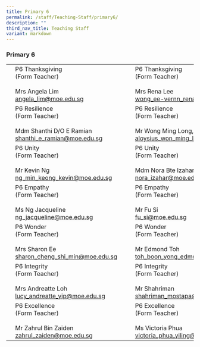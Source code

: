 ```yaml
---
title: Primary 6
permalink: /staff/Teaching-Staff/primary6/
description: ""
third_nav_title: Teaching Staff
variant: markdown
---
```

### Primary 6


|  	|  	|  	|  	|  	|
|---	|---	|---	|---	|---	|
| 	| P6 Thanksgiving<br>(Form Teacher)<br><br> Mrs Angela Lim<br>angela_lim@moe.edu.sg	|   	|  	| P6 Thanksgiving<br>(Form Teacher)<br><br>Mrs Rena Lee<br>wong_ee-vernn_rena@moe.edu.sg|
| 	| P6 Resilience<br>(Form Teacher)<br><br> Mdm Shanthi D/O E Ramian<br>shanthi_e_ramian@moe.edu.sg	|   	| 	| P6 Resilience<br>(Form Teacher)<br><br>Mr Wong Ming Long, Aloysius<br>aloysius_won_ming_long@moe.edu.sg	|
| | P6 Unity<br>(Form Teacher)<br><br>Mr Kevin Ng<br>ng_min_keong_kevin@moe.edu.sg	|   	| 	| P6 Unity<br>(Form Teacher)<br><br>    Mdm Nora Bte Izahar<br>nora_izahar@moe.edu.sg|
| 	| P6 Empathy<br>(Form Teacher)<br><br> Ms Ng Jacqueline<br>ng_jacqueline@moe.edu.sg|   	|  	|   P6 Empathy<br>(Form Teacher)<br><br>Mr Fu Si<br>fu_si@moe.edu.sg
| 	| P6 Wonder<br>(Form Teacher)<br><br> Mrs Sharon Ee<br>sharon_cheng_shi_min@moe.edu.sg	|   	|  	| P6 Wonder<br>(Form Teacher)<br><br> Mr Edmond Toh<br>toh_boon_yong_edmond@moe.edu.sg 	|
| | P6 Integrity<br>(Form Teacher)<br><br>Mrs Andreatte Loh<br>lucy_andreatte_yip@moe.edu.sg	|   	| 	| P6 Integrity<br>(Form Teacher)<br><br> Mr Shahriman<br>shahriman_mostapa@moe.edu.sg	|
| | P6 Excellence<br>(Form Teacher)<br><br> Mr Zahrul Bin Zaiden<br>zahrul_zaiden@moe.edu.sg 	|   	| 	| P6 Excellence<br>(Form Teacher)<br><br>Ms Victoria Phua<br>victoria_phua_yiling@moe.edu.sg